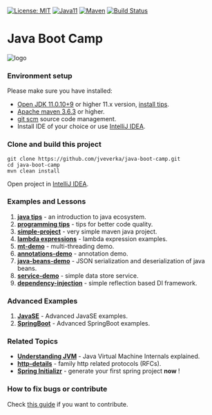 [![License: MIT](https://img.shields.io/badge/License-MIT-yellow.svg)](https://opensource.org/licenses/MIT)
[![Java11](https://img.shields.io/badge/java-11-blue)](https://img.shields.io/badge/java-11-blue)
[![Maven](https://img.shields.io/badge/maven-3.6-blue)](https://img.shields.io/badge/maven-3.6-blue)
[![Build Status](https://travis-ci.com/jveverka/java-boot-camp.svg?branch=master)](https://travis-ci.com/jveverka/java-boot-camp)

# Java Boot Camp

![logo](docs/java-bootcamp.png)

### Environment setup
Please make sure you have installed:
* [Open JDK 11.0.10+9](https://adoptopenjdk.net/releases.html?variant=openjdk11&jvmVariant=hotspot) or higher 11.x version, [install tips](docs/JAVA-TIPS.md).
* [Apache maven 3.6.3](https://maven.apache.org/download.cgi) or higher.
* [git scm](https://git-scm.com/) source code management.
* Install IDE of your choice or use [IntelliJ IDEA](https://www.jetbrains.com/idea/download/).

### Clone and build this project
```
git clone https://github.com/jveverka/java-boot-camp.git
cd java-boot-camp
mvn clean install
```
Open project in [IntelliJ IDEA](docs/ide-instructions.md).

### Examples and Lessons
1. [__java tips__](docs/JAVA-TIPS.md) - an introduction to java ecosystem.
2. [__programming tips__](docs/JAVA-Programming.md) - tips for better code quality.
3. [__simple-project__](simple-project) - very simple maven java project.
4. [__lambda expressions__](lambdas) - lambda expression examples.
5. [__mt-demo__](mt-demo) - multi-threading demo.
6. [__annotations-demo__](annotations-demo) - annotation demo.
7. [__java-beans-demo__](java-bean-demo) - JSON serialization and deserialization of java beans.
8. [__service-demo__](service-demo) - simple data store service.
9. [__dependency-injection__](dependency-injection) - simple reflection based DI framework.

### Advanced Examples 
1. [__JavaSE__](https://github.com/jveverka/java-11-examples) - Advanced JavaSE examples.
2. [__SpringBoot__](https://github.com/jveverka/spring-examples) - Advanced SpringBoot examples.

### Related Topics
* [__Understanding JVM__](https://dzone.com/articles/understanding-jvm-internals) - Java Virtual Machine Internals explained.
* [__http-details__](docs/http-details.md) - family http related protocols (RFCs). 
* [__Spring Initializr__](https://start.spring.io/) - generate your first spring project __now__ !

### How to fix bugs or contribute
Check [this guide](https://github.com/jveverka/do-not-ask-why/blob/master/github/README.md) if you want to contribute.
